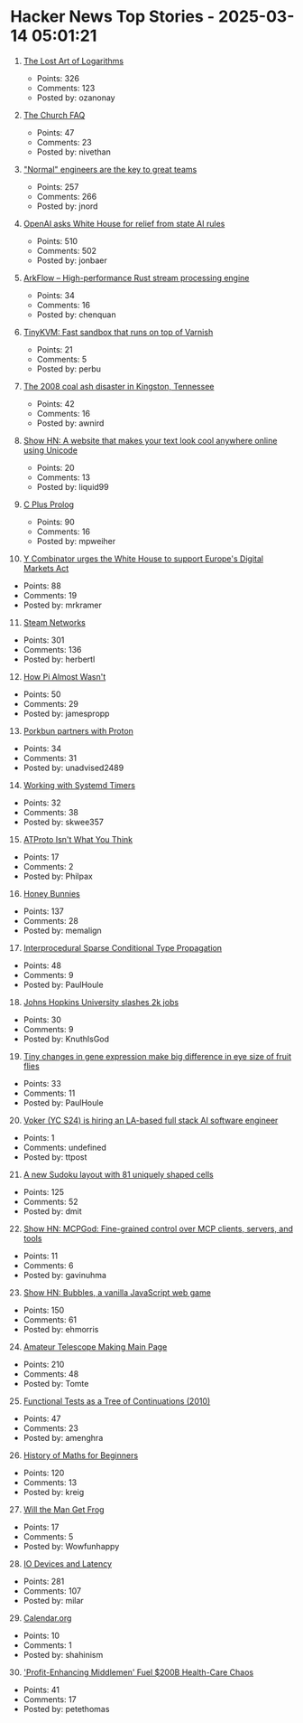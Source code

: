 # Hacker News Top Stories - 2025-03-14 05:01:21

1. [The Lost Art of Logarithms](https://www.lostartoflogarithms.com/)
   - Points: 326
   - Comments: 123
   - Posted by: ozanonay

2. [The Church FAQ](https://whatever.scalzi.com/2025/03/13/the-church-faq/)
   - Points: 47
   - Comments: 23
   - Posted by: nivethan

3. ["Normal" engineers are the key to great teams](https://spectrum.ieee.org/10x-engineer)
   - Points: 257
   - Comments: 266
   - Posted by: jnord

4. [OpenAI asks White House for relief from state AI rules](https://finance.yahoo.com/news/openai-asks-white-house-relief-100000706.html)
   - Points: 510
   - Comments: 502
   - Posted by: jonbaer

5. [ArkFlow – High-performance Rust stream processing engine](https://github.com/chenquan/arkflow)
   - Points: 34
   - Comments: 16
   - Posted by: chenquan

6. [TinyKVM: Fast sandbox that runs on top of Varnish](https://info.varnish-software.com/blog/tinykvm-the-fastest-sandbox)
   - Points: 21
   - Comments: 5
   - Posted by: perbu

7. [The 2008 coal ash disaster in Kingston, Tennessee](https://oxfordamerican.org/oa-now/the-toxic-wave-that-swallowed-a-tennessee-town)
   - Points: 42
   - Comments: 16
   - Posted by: awnird

8. [Show HN: A website that makes your text look cool anywhere online using Unicode](https://fontgenerator.cool/)
   - Points: 20
   - Comments: 13
   - Posted by: liquid99

9. [C Plus Prolog](https://github.com/needleful/c_plus_prolog)
   - Points: 90
   - Comments: 16
   - Posted by: mpweiher

10. [Y Combinator urges the White House to support Europe's Digital Markets Act](https://techcrunch.com/2025/03/13/y-combinator-urges-the-white-house-to-support-europes-digital-markets-act/)
   - Points: 88
   - Comments: 19
   - Posted by: mrkramer

11. [Steam Networks](https://worksinprogress.co/issue/steam-networks/)
   - Points: 301
   - Comments: 136
   - Posted by: herbertl

12. [How Pi Almost Wasn't](https://mathenchant.wordpress.com/2025/03/13/how-pi-almost-wasnt/)
   - Points: 50
   - Comments: 29
   - Posted by: jamespropp

13. [Porkbun partners with Proton](https://porkbun.com/products/proton_mail)
   - Points: 34
   - Comments: 31
   - Posted by: unadvised2489

14. [Working with Systemd Timers](https://yieldcode.blog/post/working-with-systemd-timers/)
   - Points: 32
   - Comments: 38
   - Posted by: skwee357

15. [ATProto Isn't What You Think](https://blog.muni.town/atproto-isnt-what-you-think/)
   - Points: 17
   - Comments: 2
   - Posted by: Philpax

16. [Honey Bunnies](https://mameson.com/experiment/glsl/fro_9/fro_9.html)
   - Points: 137
   - Comments: 28
   - Posted by: memalign

17. [Interprocedural Sparse Conditional Type Propagation](https://railsatscale.com/2025-02-24-interprocedural-sparse-conditional-type-propagation/)
   - Points: 48
   - Comments: 9
   - Posted by: PaulHoule

18. [Johns Hopkins University slashes 2k jobs](https://www.reuters.com/world/us/johns-hopkins-university-slashes-2000-jobs-after-trump-administration-grant-cut-2025-03-13/)
   - Points: 30
   - Comments: 9
   - Posted by: KnuthIsGod

19. [Tiny changes in gene expression make big difference in eye size of fruit flies](https://phys.org/news/2025-02-tiny-gene-big-differences-eye.html)
   - Points: 33
   - Comments: 11
   - Posted by: PaulHoule

20. [Voker (YC S24) is hiring an LA-based full stack AI software engineer](https://www.linkedin.com/jobs/view/4165718206/)
   - Points: 1
   - Comments: undefined
   - Posted by: ttpost

21. [A new Sudoku layout with 81 uniquely shaped cells](https://danielchasehooper.com/posts/cracked-sudoku/)
   - Points: 125
   - Comments: 52
   - Posted by: dmit

22. [Show HN: MCPGod: Fine-grained control over MCP clients, servers, and tools](https://github.com/mcpgod/cli)
   - Points: 11
   - Comments: 6
   - Posted by: gavinuhma

23. [Show HN: Bubbles, a vanilla JavaScript web game](https://ehmorris.com/bubbles/)
   - Points: 150
   - Comments: 61
   - Posted by: ehmorris

24. [Amateur Telescope Making Main Page](https://stellafane.org/tm/atm/)
   - Points: 210
   - Comments: 48
   - Posted by: Tomte

25. [Functional Tests as a Tree of Continuations (2010)](https://www.evanmiller.org/functional-tests-as-a-tree-of-continuations.html)
   - Points: 47
   - Comments: 23
   - Posted by: amenghra

26. [History of Maths for Beginners](https://thonyc.wordpress.com/2025/03/13/history-of-maths-for-beginners/)
   - Points: 120
   - Comments: 13
   - Posted by: kreig

27. [Will the Man Get Frog](https://www.lexaloffle.com/bbs/?pid=willthemangetfrog)
   - Points: 17
   - Comments: 5
   - Posted by: Wowfunhappy

28. [IO Devices and Latency](https://planetscale.com/blog/io-devices-and-latency)
   - Points: 281
   - Comments: 107
   - Posted by: milar

29. [Calendar.org](https://sourcery.zone/articles/20250311094031-calendar_org/)
   - Points: 10
   - Comments: 1
   - Posted by: shahinism

30. ['Profit-Enhancing Middlemen' Fuel $200B Health-Care Chaos](https://www.bloomberg.com/news/features/2025-03-13/middlemen-in-us-health-care-are-driving-up-costs-frustrating-patients)
   - Points: 41
   - Comments: 17
   - Posted by: petethomas

